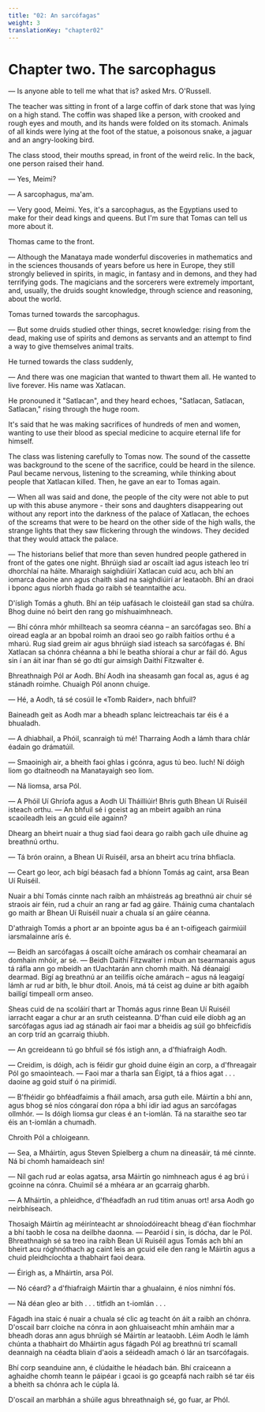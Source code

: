 ```yaml
---
title: "02: An sarcófagas"
weight: 3
translationKey: "chapter02"
---
```


# Chapter two. The sarcophagus

— Is anyone able to tell me what that is? asked Mrs. O'Russell.

The teacher was sitting in front of a large coffin of dark stone that was lying on a high stand. The coffin was shaped like a person, with crooked and rough eyes and mouth, and its hands were folded on its stomach. Animals of all kinds were lying at the foot of the statue, a poisonous snake, a jaguar and an angry-looking bird.

The class stood, their mouths spread, in front of the weird relic. In the back, one person raised their hand.

— Yes, Meimi?

— A sarcophagus, ma'am.

— Very good, Meimi. Yes, it's a sarcophagus, as the Egyptians used to make for their dead kings and queens. But I'm sure that Tomas can tell us more about it.

Thomas came to the front.

— Although the Manataya made wonderful discoveries in mathematics and in the sciences thousands of years before us here in Europe, they still strongly believed in spirits, in magic, in fantasy and in demons, and they had terrifying gods. The magicians and the sorcerers were extremely important, and, usually, the druids sought knowledge, through science and reasoning, about the world.

Tomas turned towards the sarcophagus.

— But some druids studied other things, secret knowledge: rising from the dead, making use of spirits and demons as servants and an attempt to find a way to give themselves animal traits.

He turned towards the class suddenly,

— And there was one magician that wanted to thwart them all. He wanted to live forever. His name was Xatlacan.

He pronouned it "Satlacan", and they heard echoes, "Satlacan, Satlacan, Satlacan," rising through the huge room.

It's said that he was making sacrifices of hundreds of men and women, wanting to use their blood as special medicine to acquire eternal life for himself.

The class was listening carefully to Tomas now. The sound of the cassette was background to the scene of the sacrifice, could be heard in the silence. Paul became nervous, listening to the screaming, while thinking about people that Xatlacan killed.   Then, he gave an ear to Tomas again.

— When all was said and done, the people of the city were not able to put up with this abuse anymore - their sons and daughters disappearing out without any report into the darkness of the palace of Xatlacan, the echoes of the screams that were to be heard on the other side of the high walls, the strange lights that they saw flickering through the windows. They decided that they would attack the palace.

— The historians belief that more than seven hundred people gathered in front of the gates one night. Bhrúigh siad ar oscailt iad agus isteach leo trí dhorchlaí na háite. Mharaigh saighdiúirí Xatlacan cuid acu, ach bhí an iomarca daoine ann agus chaith siad na saighdiúirí ar leataobh. Bhí an draoi i bponc agus níorbh fhada go raibh sé teanntaithe acu.

D'ísligh Tomás a ghuth. Bhí an téip uafásach le cloisteáil gan stad sa chúlra. Bhog duine nó beirt den rang go míshuaimhneach.

— Bhí cónra mhór mhillteach sa seomra céanna – an sarcófagas seo. Bhí a oiread eagla ar an bpobal roimh an draoi seo go raibh faitíos orthu é a mharú. Rug siad greim air agus bhrúigh siad isteach sa sarcófagas é. Bhí Xatlacan sa chónra chéanna a bhí le beatha shíoraí a chur ar fáil dó. Agus sin í an áit inar fhan sé go dtí gur aimsigh Daithí Fitzwalter é.

Bhreathnaigh Pól ar Aodh. Bhí Aodh ina sheasamh gan focal as, agus é ag stánadh roimhe. Chuaigh Pól anonn chuige.

— Hé, a Aodh, tá sé cosúil le «Tomb Raider», nach bhfuil?

Baineadh geit as Aodh mar a bheadh splanc leictreachais tar éis é a bhualadh.

— A dhiabhail, a Phóil, scanraigh tú mé! Tharraing Aodh a lámh thara chlár éadain go drámatúil.

— Smaoinigh air, a bheith faoi ghlas i gcónra, agus tú beo. Iuch! Ní dóigh liom go dtaitneodh na Manatayaigh seo liom.

— Ná liomsa, arsa Pól.

— A Phóil Uí Ghríofa agus a Aodh Uí Tháilliúir! Bhris guth Bhean Uí Ruiséil isteach orthu. — An bhfuil sé i gceist ag an mbeirt agaibh an rúna scaoileadh leis an gcuid eile againn?

Dhearg an bheirt nuair a thug siad faoi deara go raibh gach uile dhuine ag breathnú orthu.

— Tá brón orainn, a Bhean Uí Ruiséil, arsa an bheirt acu trína bhfiacla.

— Ceart go leor, ach bígí béasach fad a bhíonn Tomás ag caint, arsa Bean Uí Ruiséil.

Nuair a bhí Tomás cinnte nach raibh an mháistreás ag breathnú air chuir sé straois air féin, rud a chuir an rang ar fad ag gáire. Tháinig cuma chantalach go maith ar Bhean Uí Ruiséil nuair a chuala sí an gáire céanna.

D'athraigh Tomás a phort ar an bpointe agus ba é an t-oifigeach gairmiúil iarsmalainne arís é.

— Beidh an sarcófagas á oscailt oíche amárach os comhair cheamaraí an domhain mhóir, ar sé. — Beidh Daithí Fitzwalter i mbun an tsearmanais agus tá ráfla ann go mbeidh an tUachtarán ann chomh maith. Ná déanaigí dearmad. Bígí ag breathnú ar an teilifís oíche amárach – agus ná leagaigí lámh ar rud ar bith, le bhur dtoil. Anois, má tá ceist ag duine ar bith agaibh bailígí timpeall orm anseo.

Sheas cuid de na scoláirí thart ar Thomás agus rinne Bean Uí Ruiséil iarracht eagar a chur ar an sruth ceisteanna. D'fhan cuid eile díobh ag an sarcófagas agus iad ag stánadh air faoi mar a bheidís ag súil go bhfeicfidís an corp tríd an gcarraig thiubh.

— An gcreideann tú go bhfuil sé fós istigh ann, a d'fhiafraigh Aodh.

— Creidim, is dóigh, ach is féidir gur ghoid duine éigin an corp, a d'fhreagair Pól go smaointeach. — Faoi mar a tharla san Éigipt, tá a fhios agat . . . daoine ag goid stuif ó na pirimidí.

— B'fhéidir go bhféadfaimis a fháil amach, arsa guth eile. Máirtín a bhí ann, agus bhog sé níos cóngaraí don rópa a bhí idir iad agus an sarcófagas ollmhór. — Is dóigh liomsa gur cleas é an t-iomlán. Tá na staraithe seo tar éis an t-iomlán a chumadh.

Chroith Pól a chloigeann.

— Sea, a Mháirtín, agus Steven Spielberg a chum na dineasáir, tá mé cinnte. Ná bí chomh hamaideach sin!

— Níl gach rud ar eolas agatsa, arsa Máirtín go nimhneach agus é ag brú i gcoinne na cónra. Chuimil sé a mhéara ar an gcarraig gharbh.

— A Mháirtín, a phleidhce, d'fhéadfadh an rud titim anuas ort! arsa Aodh go neirbhíseach.

Thosaigh Máirtín ag méirínteacht ar shnoíodóireacht bheag d'éan fíochmhar a bhí taobh le cosa na deilbhe daonna. — Pearóid í sin, is dócha, dar le Pól. Bhreathnaigh sé sa treo ina raibh Bean Uí Ruiséil agus Tomás ach bhí an bheirt acu róghnóthach ag caint leis an gcuid eile den rang le Máirtín agus a chuid pleidhcíochta a thabhairt faoi deara.

— Éirigh as, a Mháirtín, arsa Pól.

— Nó céard? a d'fhiafraigh Máirtín thar a ghualainn, é níos nimhní fós.

— Ná déan gleo ar bith . . . titfidh an t-iomlán . . .

Fágadh ina staic é nuair a chuala sé clic ag teacht ón áit a raibh an chónra. D'oscail barr cloiche na cónra in aon ghluaiseacht mhín amháin mar a bheadh doras ann agus bhrúigh sé Máirtín ar leataobh. Léim Aodh le lámh chúnta a thabhairt do Mháirtín agus fágadh Pól ag breathnú trí scamall deannaigh na céadta bliain d'aois a séideadh amach ó lár an tsarcófagais.

Bhí corp seanduine ann, é clúdaithe le héadach bán. Bhí craiceann a aghaidhe chomh teann le páipéar i gcaoi is go gceapfá nach raibh sé tar éis a bheith sa chónra ach le cúpla lá.

D'oscail an marbhán a shúile agus bhreathnaigh sé, go fuar, ar Phól.
